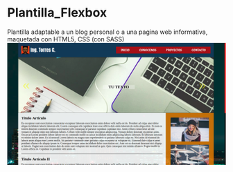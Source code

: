# Plantilla_Flexbox
Plantilla adaptable a un blog personal o a una pagina web informativa, maquetada con HTML5, CSS (con SASS)
![](https://raw.githubusercontent.com/emanueljtc/Plantilla_Flexbox/master/img/screen.png)